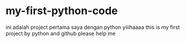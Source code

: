 # my-first-python-code
ini adalah project pertama saya dengan python
yiiihaaaa
this is my first project by python and github
please help me
